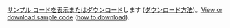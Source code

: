 <span data-ttu-id="ff5f8-101">[サンプル コードを表示またはダウンロード](https://github.com/dotnet/AspNetCore.Docs/tree/master/aspnetcore/tutorials/first-mvc-app/start-mvc/sample)します ([ダウンロード方法](xref:index#how-to-download-a-sample))。</span><span class="sxs-lookup"><span data-stu-id="ff5f8-101">[View or download sample code](https://github.com/dotnet/AspNetCore.Docs/tree/master/aspnetcore/tutorials/first-mvc-app/start-mvc/sample) ([how to download](xref:index#how-to-download-a-sample)).</span></span>